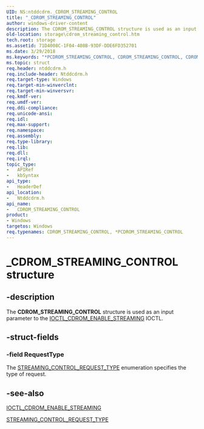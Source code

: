 ```yaml
---
UID: NS:ntddcdrm._CDROM_STREAMING_CONTROL
title: "_CDROM_STREAMING_CONTROL"
author: windows-driver-content
description: The CDROM_STREAMING_CONTROL structure is used as an input parameter to the IOCTL_CDROM_ENABLE_STREAMING IOCTL.
old-location: storage\cdrom_streaming_control.htm
tech.root: storage
ms.assetid: 71D4008C-1F04-408B-93DF-DDE6FD352701
ms.date: 3/29/2018
ms.keywords: "*PCDROM_STREAMING_CONTROL, CDROM_STREAMING_CONTROL, CDROM_STREAMING_CONTROL structure [Storage Devices], PCDROM_STREAMING_CONTROL, PCDROM_STREAMING_CONTROL structure pointer [Storage Devices], _CDROM_STREAMING_CONTROL, ntddcdrm/CDROM_STREAMING_CONTROL, ntddcdrm/PCDROM_STREAMING_CONTROL, storage.cdrom_streaming_control"
ms.topic: struct
req.header: ntddcdrm.h
req.include-header: Ntddcdrm.h
req.target-type: Windows
req.target-min-winverclnt: 
req.target-min-winversvr: 
req.kmdf-ver: 
req.umdf-ver: 
req.ddi-compliance: 
req.unicode-ansi: 
req.idl: 
req.max-support: 
req.namespace: 
req.assembly: 
req.type-library: 
req.lib: 
req.dll: 
req.irql: 
topic_type:
-	APIRef
-	kbSyntax
api_type:
-	HeaderDef
api_location:
-	Ntddcdrm.h
api_name:
-	CDROM_STREAMING_CONTROL
product:
- Windows
targetos: Windows
req.typenames: CDROM_STREAMING_CONTROL, *PCDROM_STREAMING_CONTROL
---
```


# _CDROM_STREAMING_CONTROL structure


## -description


The <b>CDROM_STREAMING_CONTROL</b> structure is used as an input parameter to the <a href="https://msdn.microsoft.com/library/windows/hardware/gg441241">IOCTL_CDROM_ENABLE_STREAMING</a> IOCTL.


## -struct-fields




### -field RequestType

The <a href="https://msdn.microsoft.com/library/windows/hardware/gg441244">STREAMING_CONTROL_REQUEST_TYPE</a>   enumeration specifies the type of request.


## -see-also




<a href="https://msdn.microsoft.com/library/windows/hardware/gg441241">IOCTL_CDROM_ENABLE_STREAMING</a>



<a href="https://msdn.microsoft.com/library/windows/hardware/gg441244">STREAMING_CONTROL_REQUEST_TYPE</a>
 

 

